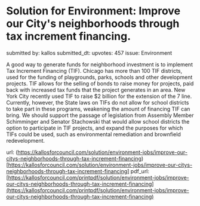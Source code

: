 # Solution for Environment: Improve our City's neighborhoods through tax increment financing. #

submitted by: kallos
submitted_dt: 
upvotes: 457
issue: Environment

A good way to generate funds for neighborhood investment is to implement Tax Increment Financing (TIF). Chicago has more than 100 TIF districts, used for the funding of playgrounds, parks, schools and other development projects. TIF allows for the selling of bonds to raise money for projects, paid back with increased tax funds that the project generates in an area. New York City recently used TIF to raise $2 billion for the extension of the 7 line. Currently, however, the State laws on TIFs do not allow for school districts to take part in these programs, weakening the amount of financing TIF can bring. We should support the passage of legislation from Assembly Member Schimminger and Senator Stachowski that would allow school districts the option to participate in TIF projects, and expand the purposes for which TIFs could be used, such as environmental remediation and brownfield redevelopment.

url: (https://kallosforcouncil.com/solution/environment-jobs/improve-our-citys-neighborhoods-through-tax-increment-financing)[https://kallosforcouncil.com/solution/environment-jobs/improve-our-citys-neighborhoods-through-tax-increment-financing]
pdf_url: [https://kallosforcouncil.com/printpdf/solution/environment-jobs/improve-our-citys-neighborhoods-through-tax-increment-financing](https://kallosforcouncil.com/printpdf/solution/environment-jobs/improve-our-citys-neighborhoods-through-tax-increment-financing)